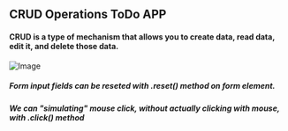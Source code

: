 ## CRUD Operations ToDo APP

#### CRUD is a type of mechanism that allows you to create data, read data, edit it, and delete those data.

![Image](https://dev-to-uploads.s3.amazonaws.com/uploads/articles/vlsw0253j7st1ictip03.png)

##### Form input fields can be reseted with .reset() method on form element.

##### We can "simulating" mouse click, without actually clicking with mouse, with .click() method
